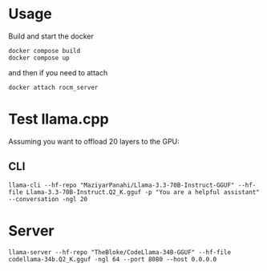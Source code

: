 # Usage

Build and start the docker

````
docker compose build
docker compose up
````

and then if you need to attach

````
docker attach rocm_server
````

# Test llama.cpp

Assuming you want to offload 20 layers to the GPU:

## CLI

````
llama-cli --hf-repo "MaziyarPanahi/Llama-3.3-70B-Instruct-GGUF" --hf-file Llama-3.3-70B-Instruct.Q2_K.gguf -p "You are a helpful assistant" --conversation -ngl 20
````

# Server

````
llama-server --hf-repo "TheBloke/CodeLlama-34B-GGUF" --hf-file codellama-34b.Q2_K.gguf -ngl 64 --port 8080 --host 0.0.0.0
````
